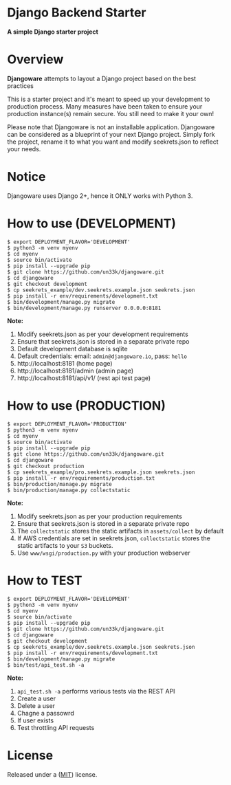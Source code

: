 Django Backend Starter
======================

**A simple Django starter project**

Overview
======================

**Djangoware** attempts to layout a Django project based on the best practices

This is a starter project and it's meant to speed up your development to production process.  Many measures have been taken to ensure your production instance(s) remain secure.  You still need to make it your own!

Please note that Djangoware is not an installable application.  Djangoware can be considered as a blueprint of your next Django project.  Simply fork the project, rename it to what you want and modify seekrets.json to reflect your needs.

Notice
======================
Djangoware uses Django 2+, hence it ONLY works with Python 3.

How to use (DEVELOPMENT)
======================
```
$ export DEPLOYMENT_FLAVOR='DEVELOPMENT'
$ python3 -m venv myenv
$ cd myenv
$ source bin/activate
$ pip install --upgrade pip
$ git clone https://github.com/un33k/djangoware.git
$ cd djangoware
$ git checkout development
$ cp seekrets_example/dev.seekrets.example.json seekrets.json
$ pip install -r env/requirements/development.txt
$ bin/development/manage.py migrate
$ bin/development/manage.py runserver 0.0.0.0:8181
```
**Note:**
1. Modify seekrets.json as per your development requirements
2. Ensure that seekrets.json is stored in a separate private repo
3. Default development database is sqlite
4. Default credentials: email: `admin@djangoware.io`, pass: `hello`
5. http://localhost:8181  (home page)
6. http://localhost:8181/admin  (admin page)
7. http://localhost:8181/api/v1/ (rest api test page)

How to use (PRODUCTION)
======================
```
$ export DEPLOYMENT_FLAVOR='PRODUCTION'
$ python3 -m venv myenv
$ cd myenv
$ source bin/activate
$ pip install --upgrade pip
$ git clone https://github.com/un33k/djangoware.git
$ cd djangoware
$ git checkout production
$ cp seekrets_example/pro.seekrets.example.json seekrets.json
$ pip install -r env/requirements/production.txt
$ bin/production/manage.py migrate
$ bin/production/manage.py collectstatic
```
**Note:**
1. Modify seekrets.json as per your production requirements
2. Ensure that seekrets.json is stored in a separate private repo
3. The `collectstatic` stores the static artifacts in `assets/collect` by default
4. If AWS credentials are set in seekrets.json, `collectstatic` stores the static artifacts to your `S3` buckets.
5. Use `www/wsgi/production.py` with your production webserver

How to TEST
======================
```
$ export DEPLOYMENT_FLAVOR='DEVELOPMENT'
$ python3 -m venv myenv
$ cd myenv
$ source bin/activate
$ pip install --upgrade pip
$ git clone https://github.com/un33k/djangoware.git
$ cd djangoware
$ git checkout development
$ cp seekrets_example/dev.seekrets.example.json seekrets.json
$ pip install -r env/requirements/development.txt
$ bin/development/manage.py migrate
$ bin/test/api_test.sh -a
```
**Note:**
1. `api_test.sh -a` performs various tests via the REST API
2. Create a user
3. Delete a user
4. Chagne a passowrd
5. If user exists
6. Test throttling API requests

License
====================

Released under a ([MIT](LICENSE)) license.
